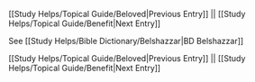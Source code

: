 [[Study Helps/Topical Guide/Beloved|Previous Entry]]  ||  [[Study Helps/Topical Guide/Benefit|Next Entry]]

 See [[Study Helps/Bible Dictionary/Belshazzar|BD Belshazzar]]

[[Study Helps/Topical Guide/Beloved|Previous Entry]]  ||  [[Study Helps/Topical Guide/Benefit|Next Entry]]